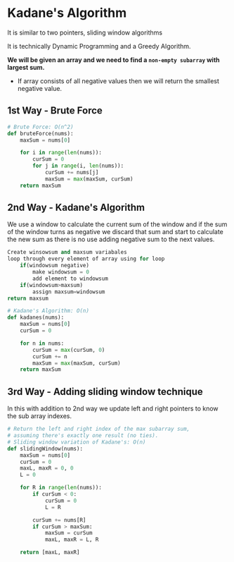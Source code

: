 # Kadane's Algorithm
It is similar to two pointers, sliding window algorithms 

It is technically Dynamic Programming and a Greedy Algorithm.

**We will be given an array and we need to find a `non-empty subarray` with largest sum.**
- If array consists of all negative values then we will return the smallest negative value.

## 1st Way - Brute Force
```python
# Brute Force: O(n^2)
def bruteForce(nums):
    maxSum = nums[0]

    for i in range(len(nums)):
        curSum = 0
        for j in range(i, len(nums)):
            curSum += nums[j]
            maxSum = max(maxSum, curSum)
    return maxSum
```
## 2nd Way - Kadane's Algorithm
We use a window to calculate the current sum of the window and if the sum of the window turns as negative we discard that sum and start to calculate the new sum as there is no use adding negative sum to the next values.
```python
Create winsowsum and maxsum variabales
loop through every element of array using for loop
    if(windowsum negative)
        make windowsum = 0
        add element to windowsum
    if(windowsum>maxsum)
        assign maxsum=windowsum
return maxsum
```
```python
# Kadane's Algorithm: O(n)
def kadanes(nums):
    maxSum = nums[0]
    curSum = 0

    for n in nums:
        curSum = max(curSum, 0)
        curSum += n
        maxSum = max(maxSum, curSum)
    return maxSum
```
## 3rd Way - Adding sliding window technique
In this with addition to 2nd way we update left and right pointers to know the sub array indexes.
```python
# Return the left and right index of the max subarray sum,
# assuming there's exactly one result (no ties).
# Sliding window variation of Kadane's: O(n)
def slidingWindow(nums):
    maxSum = nums[0]
    curSum = 0
    maxL, maxR = 0, 0
    L = 0

    for R in range(len(nums)):
        if curSum < 0:
            curSum = 0
            L = R

        curSum += nums[R]
        if curSum > maxSum:
            maxSum = curSum
            maxL, maxR = L, R 

    return [maxL, maxR]
```
